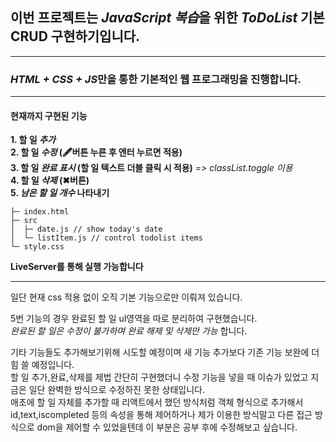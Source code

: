 ## 이번 프로젝트는 *JavaScript 복습*을 위한 _ToDoList_ 기본 CRUD 구현하기입니다.

---

### *HTML + CSS + JS*만을 통한 기본적인 웹 프로그래밍을 진행합니다.

---

#### **현재까지 구현된 기능**

**1. 할 일 _추가_**  
**2. 할 일 _수정_ (🖋버튼 누른 후 엔터 누르면 적용)**  
**3. 할 일 _완료 표시_ (할 일 텍스트 더블 클릭 시 적용)** _=> classList.toggle 이용_  
**4. 할 일 _삭제_ (✖버튼)**  
**5. _남은 할 일 개수_ 나타내기**

```
├─ index.html
├─ src
│  ├─ date.js // show today's date
│  └─ listItem.js // control todolist items
└─ style.css
```

**LiveServer를 통해 실행 가능합니다**

---

일단 현재 css 적용 없이 오직 기본 기능으로만 이뤄져 있습니다.

5번 기능의 경우 완료된 할 일 ul영역을 따로 분리하여 구현했습니다.  
_완료된 할 일은 수정이 불가하며 완료 해제 및 삭제만 가능_ 합니다.

기타 기능들도 추가해보기위해 시도할 예정이며 새 기능 추가보다 기존 기능 보완에 더 힘 쓸 예정입니다.  
할 일 추가,완료,삭제를 제법 간단히 구현했더니 수정 기능을 넣을 때 이슈가 있었고 지금은 일단 완벽한 방식으로 수정하진 못한 상태입니다.  
애초에 할 일 자체를 추가할 때 리액트에서 했던 방식처럼 객체 형식으로 추가해서 id,text,iscompleted 등의 속성을 통해 제어하거나 제가 이용한 방식말고 다른 접근 방식으로 dom을 제어할 수 있었을텐데 이 부분은 공부 후에 수정해보고 싶습니다.
